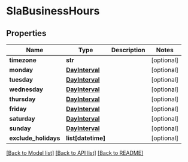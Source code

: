 # SlaBusinessHours

## Properties
Name | Type | Description | Notes
------------ | ------------- | ------------- | -------------
**timezone** | **str** |  | [optional] 
**monday** | [**DayInterval**](DayInterval.md) |  | [optional] 
**tuesday** | [**DayInterval**](DayInterval.md) |  | [optional] 
**wednesday** | [**DayInterval**](DayInterval.md) |  | [optional] 
**thursday** | [**DayInterval**](DayInterval.md) |  | [optional] 
**friday** | [**DayInterval**](DayInterval.md) |  | [optional] 
**saturday** | [**DayInterval**](DayInterval.md) |  | [optional] 
**sunday** | [**DayInterval**](DayInterval.md) |  | [optional] 
**exclude_holidays** | **list[datetime]** |  | [optional] 

[[Back to Model list]](../README.md#documentation-for-models) [[Back to API list]](../README.md#documentation-for-api-endpoints) [[Back to README]](../README.md)


